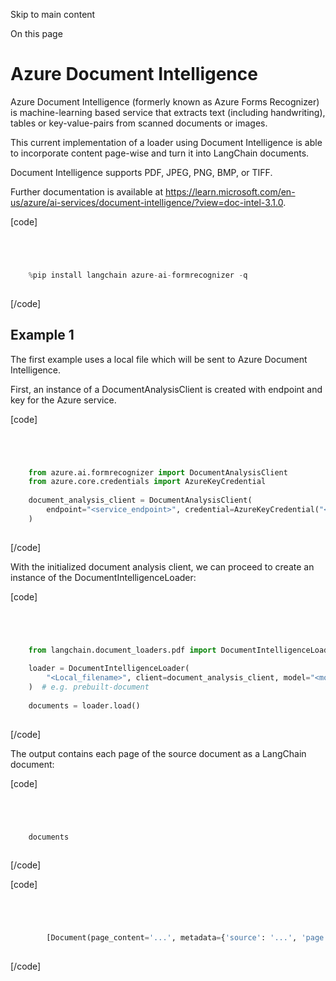 

Skip to main content

On this page

# Azure Document Intelligence

Azure Document Intelligence (formerly known as Azure Forms Recognizer) is machine-learning based service that extracts text (including handwriting), tables or key-value-pairs from scanned documents or
images.

This current implementation of a loader using Document Intelligence is able to incorporate content page-wise and turn it into LangChain documents.

Document Intelligence supports PDF, JPEG, PNG, BMP, or TIFF.

Further documentation is available at https://learn.microsoft.com/en-us/azure/ai-services/document-intelligence/?view=doc-intel-3.1.0.

[code]
```python




    %pip install langchain azure-ai-formrecognizer -q  
    


```
[/code]


## Example 1​

The first example uses a local file which will be sent to Azure Document Intelligence.

First, an instance of a DocumentAnalysisClient is created with endpoint and key for the Azure service.

[code]
```python




    from azure.ai.formrecognizer import DocumentAnalysisClient  
    from azure.core.credentials import AzureKeyCredential  
      
    document_analysis_client = DocumentAnalysisClient(  
        endpoint="<service_endpoint>", credential=AzureKeyCredential("<service_key>")  
    )  
    


```
[/code]


With the initialized document analysis client, we can proceed to create an instance of the DocumentIntelligenceLoader:

[code]
```python




    from langchain.document_loaders.pdf import DocumentIntelligenceLoader  
      
    loader = DocumentIntelligenceLoader(  
        "<Local_filename>", client=document_analysis_client, model="<model_name>"  
    )  # e.g. prebuilt-document  
      
    documents = loader.load()  
    


```
[/code]


The output contains each page of the source document as a LangChain document:

[code]
```python




    documents  
    


```
[/code]


[code]
```python




        [Document(page_content='...', metadata={'source': '...', 'page': 1})]  
    


```
[/code]


